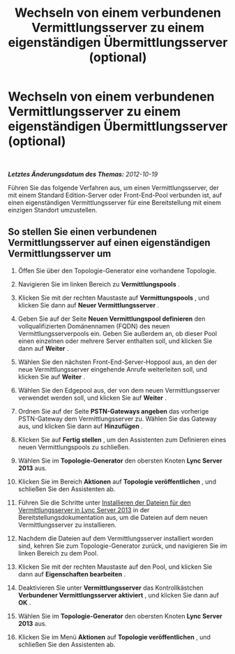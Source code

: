 ﻿---
title: Wechseln von einem verbundenen Vermittlungsserver zu einem eigenständigen Übermittlungsserver (optional)
TOCTitle: Wechseln von einem verbundenen Vermittlungsserver zu einem eigenständigen Übermittlungsserver (optional)
ms:assetid: 7c3c2fb4-4ff2-47b1-aab3-0aa91472eadb
ms:mtpsurl: https://technet.microsoft.com/de-de/library/JJ205026(v=OCS.15)
ms:contentKeyID: 49294520
ms.date: 05/19/2016
mtps_version: v=OCS.15
ms.translationtype: HT
---

# Wechseln von einem verbundenen Vermittlungsserver zu einem eigenständigen Übermittlungsserver (optional)

 

_**Letztes Änderungsdatum des Themas:** 2012-10-19_

Führen Sie das folgende Verfahren aus, um einen Vermittlungsserver, der mit einem Standard Edition-Server oder Front-End-Pool verbunden ist, auf einen eigenständigen Vermittlungsserver für eine Bereitstellung mit einem einzigen Standort umzustellen.

## So stellen Sie einen verbundenen Vermittlungsserver auf einen eigenständigen Vermittlungsserver um

1.  Öffen Sie über den Topologie-Generator eine vorhandene Topologie.

2.  Navigieren Sie im linken Bereich zu **Vermittlungspools** .

3.  Klicken Sie mit der rechten Maustaste auf **Vermittungspools** , und klicken Sie dann auf **Neuer Vermittlungsserver** .

4.  Geben Sie auf der Seite **Neuen Vermittlungspool definieren** den vollqualifizierten Domänennamen (FQDN) des neuen Vermittlungsserverpools ein. Geben Sie außerdem an, ob dieser Pool einen einzelnen oder mehrere Server enthalten soll, und klicken Sie dann auf **Weiter** .

5.  Wählen Sie den nächsten Front-End-Server-Hoppool aus, an den der neue Vermittlungsserver eingehende Anrufe weiterleiten soll, und klicken Sie auf **Weiter** .

6.  Wählen Sie den Edgepool aus, der von dem neuen Vermittlungsserver verwendet werden soll, und klicken Sie auf **Weiter** .

7.  Ordnen Sie auf der Seite **PSTN-Gateways angeben** das vorherige PSTN-Gateway dem Vermittlungsserver zu. Wählen Sie das Gateway aus, und klicken Sie dann auf **Hinzufügen** .

8.  Klicken Sie auf **Fertig stellen** , um den Assistenten zum Definieren eines neuen Vermittlungspools zu schließen.

9.  Wählen Sie im **Topologie-Generator** den obersten Knoten **Lync Server 2013** aus.

10. Klicken Sie im Bereich **Aktionen** auf **Topologie veröffentlichen** , und schließen Sie den Assistenten ab.

11. Führen Sie die Schritte unter [Installieren der Dateien für den Vermittlungsserver in Lync Server 2013](lync-server-2013-install-the-files-for-mediation-server.md) in der Bereitstellungsdokumentation aus, um die Dateien auf dem neuen Vermittlungsserver zu installieren.

12. Nachdem die Dateien auf dem Vermittlungsserver installiert worden sind, kehren Sie zum Topologie-Generator zurück, und navigieren Sie im linken Bereich zu dem Pool.

13. Klicken Sie mit der rechten Maustaste auf den Pool, und klicken Sie dann auf **Eigenschaften bearbeiten** .

14. Deaktivieren Sie unter **Vermittlungsserver** das Kontrollkästchen **Verbundener Vermittlungsserver aktiviert** , und klicken Sie dann auf **OK** .

15. Wählen Sie im **Topologie-Generator** den obersten Knoten **Lync Server 2013** aus.

16. Klicken Sie im Menü **Aktionen** auf **Topologie veröffentlichen** , und schließen Sie den Assistenten ab.

